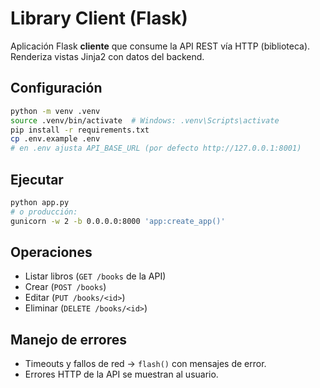 # Library Client (Flask)

Aplicación Flask **cliente** que consume la API REST vía HTTP (biblioteca). Renderiza vistas Jinja2 con datos del backend.

## Configuración
```bash
python -m venv .venv
source .venv/bin/activate  # Windows: .venv\Scripts\activate
pip install -r requirements.txt
cp .env.example .env
# en .env ajusta API_BASE_URL (por defecto http://127.0.0.1:8001)
```

## Ejecutar
```bash
python app.py
# o producción:
gunicorn -w 2 -b 0.0.0.0:8000 'app:create_app()'
```

## Operaciones
- Listar libros (`GET /books` de la API)
- Crear (`POST /books`)
- Editar (`PUT /books/<id>`)
- Eliminar (`DELETE /books/<id>`)

## Manejo de errores
- Timeouts y fallos de red → `flash()` con mensajes de error.
- Errores HTTP de la API se muestran al usuario.
